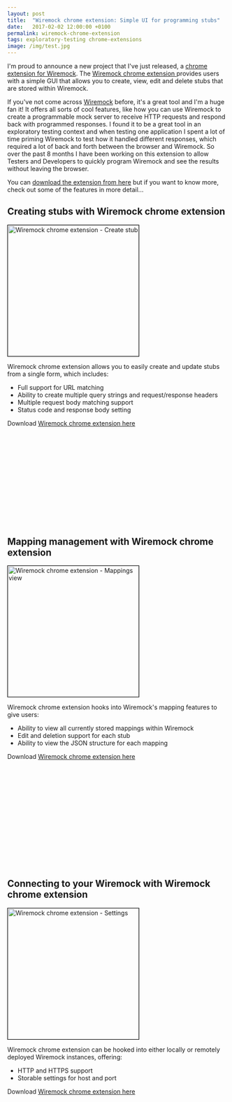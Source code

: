```yaml
---
layout: post
title:  "Wiremock chrome extension: Simple UI for programming stubs"
date:   2017-02-02 12:00:00 +0100
permalink: wiremock-chrome-extension
tags: exploratory-testing chrome-extensions
image: /img/test.jpg
---
```


I'm proud to announce a new project that I've just released, a [chrome extension for Wiremock](https://chrome.google.com/webstore/detail/wiremock-extension/ikiaofdpbmofgmlhajfnhdjelkleljbl).  The [ Wiremock chrome extension ](https://chrome.google.com/webstore/detail/wiremock-extension/ikiaofdpbmofgmlhajfnhdjelkleljbl) provides users with a simple GUI that allows you to create, view, edit and delete stubs that are stored within Wiremock.

If you've not come across [Wiremock](http://wiremock.org/) before, it's a great tool and I'm a huge fan it!  It offers all sorts of cool features, like how you can use Wiremock to create a programmable mock server to receive HTTP requests and respond back with programmed responses.  I found it to be a great tool in an exploratory testing context and when testing one application I spent a lot of time priming Wiremock to test how it handled different responses, which required a lot of back and forth between the browser and Wiremock.  So over the past 8 months I have been working on this extension to allow Testers and Developers to quickly program Wiremock and see the results without leaving the browser.

You can [download the extension from here](https://chrome.google.com/webstore/detail/wiremock-extension/ikiaofdpbmofgmlhajfnhdjelkleljbl) but if you want to know more, check out some of the features in more detail...

<h2>Creating stubs with Wiremock chrome extension</h2>

<a href="http://www.mwtestconsultancy.co.uk/wp-content/uploads/2017/02/wiremock-chrome-extension-slide-1.png"><img src="http://www.mwtestconsultancy.co.uk/wp-content/uploads/2017/02/wiremock-chrome-extension-slide-1-243x300.png" alt="Wiremock chrome extension - Create stub" width="300" height="300" class="alignleft size-medium wp-image-583" style="border: 1px solid #000000" /></a>

Wiremock chrome extension allows you to easily create and update stubs from a single form, which includes:

* Full support for URL matching
* Ability to create multiple query strings and request/response headers
* Multiple request body matching support
* Status code and response body setting

Download [ Wiremock chrome extension here](https://chrome.google.com/webstore/detail/wiremock-extension/ikiaofdpbmofgmlhajfnhdjelkleljbl)

<h2 style='margin-top: 250px'>Mapping management with Wiremock chrome extension</h2>

<a href="http://www.mwtestconsultancy.co.uk/wp-content/uploads/2017/02/wiremock-chrome-extension-slide-2.png"><img src="http://www.mwtestconsultancy.co.uk/wp-content/uploads/2017/02/wiremock-chrome-extension-slide-2-242x300.png" alt="Wiremock chrome extension - Mappings view" width="300" height="300" class="alignright size-medium wp-image-584" style="border: 1px solid #000000" /></a>

Wiremock chrome extension hooks into Wiremock's mapping features to give users:

* Ability to view all currently stored mappings within Wiremock
* Edit and deletion support for each stub
* Ability to view the JSON structure for each mapping

Download [ Wiremock chrome extension here](https://chrome.google.com/webstore/detail/wiremock-extension/ikiaofdpbmofgmlhajfnhdjelkleljbl)

<h2  style='margin-top: 270px'>Connecting to your Wiremock with Wiremock chrome extension</h2>

<a href="http://www.mwtestconsultancy.co.uk/wp-content/uploads/2017/02/wiremock-chrome-extension-slide-3.png"><img src="http://www.mwtestconsultancy.co.uk/wp-content/uploads/2017/02/wiremock-chrome-extension-slide-3-242x300.png" alt="Wiremock chrome extension - Settings" width="300" height="300" class="alignleft size-medium wp-image-585" style="border: 1px solid #000000" /></a>

Wiremock chrome extension can be hooked into either locally or remotely deployed Wiremock instances, offering:

* HTTP and HTTPS support
* Storable settings for host and port

Download [ Wiremock chrome extension here](https://chrome.google.com/webstore/detail/wiremock-extension/ikiaofdpbmofgmlhajfnhdjelkleljbl)
